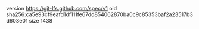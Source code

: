 version https://git-lfs.github.com/spec/v1
oid sha256:ca5e93cf9eafd1df111fe67dd854062870ba0c9c85353baf2a23517b3d603e01
size 1438
